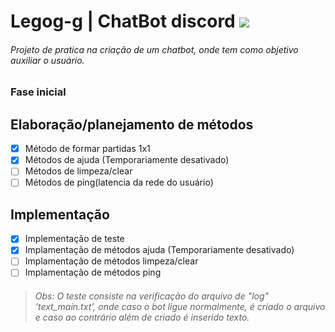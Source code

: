 # Legog-g  | ChatBot discord ![](https://travis-ci.org/iTGabriel/bot_discordthsgame.svg?branch=master)

###### Projeto de pratica na criação de um chatbot, onde tem como objetivo auxiliar o usuário.

### Fase inicial

## Elaboração/planejamento de métodos
- [x] Método de formar partidas 1x1
- [x] Métodos de ajuda (Temporariamente desativado)
- [ ] Métodos de limpeza/clear
- [ ] Métodos de ping(latencia da rede do usuário)

## Implementação
- [x] Implementação de teste 
- [x] Implamentação de métodos ajuda (Temporariamente desativado)
- [ ] Implamentação de métodos limpeza/clear
- [ ] Implamentação de métodos ping

> ###### Obs: O teste consiste na verificação do arquivo de "log" 'text_main.txt', onde caso o bot ligue normalmente, é criado o arquivo e caso ao contrário além de criado é inserido texto.